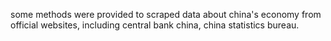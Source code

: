 some methods were provided to scraped data about china's economy from official websites, including central bank china, china statistics bureau. 
